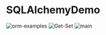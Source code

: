 # SQLAlchemyDemo

![orm-examples](https://user-images.githubusercontent.com/59576219/197466742-aa2d7d42-676b-42d9-a8af-cd9b2f5e28c9.png)
![Get-Set](https://user-images.githubusercontent.com/59576219/197466164-deff3dcb-c3f3-4251-bafc-e1e38f9e2b95.png)
![main](https://user-images.githubusercontent.com/59576219/197466171-60aa0e12-f54a-481c-93df-4b9dda1d7b84.png)
